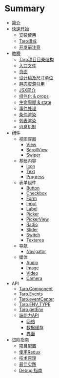 # Summary

* [简介](README.md)
* [快速开始](GETTING-STARTED.md)
  * [安装使用](GETTING-STARTED.md#安装)
  * [Taro组成](composition.md)
  * [开发前注意](before-dev-remind.md)
* [教程](tutorial.md)
  * [Taro项目目录结构](tutorial.md#项目目录结构)
  * [入口文件](tutorial.md#入口文件)
  * [页面](tutorial.md#页面)
  * [设计稿及尺寸单位](size.md)
  * [静态资源引用](static-reference.md)
  * [JSX简介](jsx.md)
  * [组件化 & props](props.md)
  * [生命周期 & state](state.md)
  * [事件处理](event.md)
  * [条件渲染](condition.md)
  * [列表渲染](list.md)
  * [消息机制](events.md)
* 组件
  * 视图容器
    * [View](components/viewContainer/view.md)
    * [ScrollView](components/viewContainer/scroll-view.md)
    * [Swiper](components/viewContainer/swiper.md)
  * 基础内容
    * [Icon](components/base/icon.md)
    * [Text](components/base/text.md)
    * [Progress](components/base/progress.md)
  * 表单组件
    * [Button](components/forms/button.md)
    * [Checkbox](components/forms/checkbox.md)
    * [Form](components/forms/form.md)
    * [Input](components/forms/input.md)
    * [Label](components/forms/label.md)
    * [Picker](components/forms/picker.md)
    * [PickerView](components/forms/picker-view.md)
    * [Radio](components/forms/radio.md)
    * [Slider](components/forms/slider.md)
    * [Switch](components/forms/switch.md)
    * [Textarea](components/forms/textarea.md)
  * 导航
    * [Navigator](components/navig/navigator.md)
  * 媒体
    * [Audio](components/media/audio.md)
    * [Image](components/media/image.md)
    * [Video](components/media/video.md)
    * [Camera](components/media/camera.md)
* API
  * [Taro.Component](component.md)
  * [Taro.Events](events.md)
  * [Taro.eventCenter](events.md)
  * [Taro.ENV_TYPE](env.md#Taro.ENV_TYPE)
  * [Taro.getEnv](env.md#Taro.getEnv())
  * [端能力API](native-api.md)
    * [网络](native-api.md#网络)
    * [数据缓存](native-api.md#数据缓存)
    * [界面](native-api.md#界面)
* 进阶指南
  * [项目配置](config.md)
  * [使用Redux](redux.md)
  * [技术原理](principle.md)
  * [最佳实践](best-practice.md)
  * [Debug 指南](debug.md)
